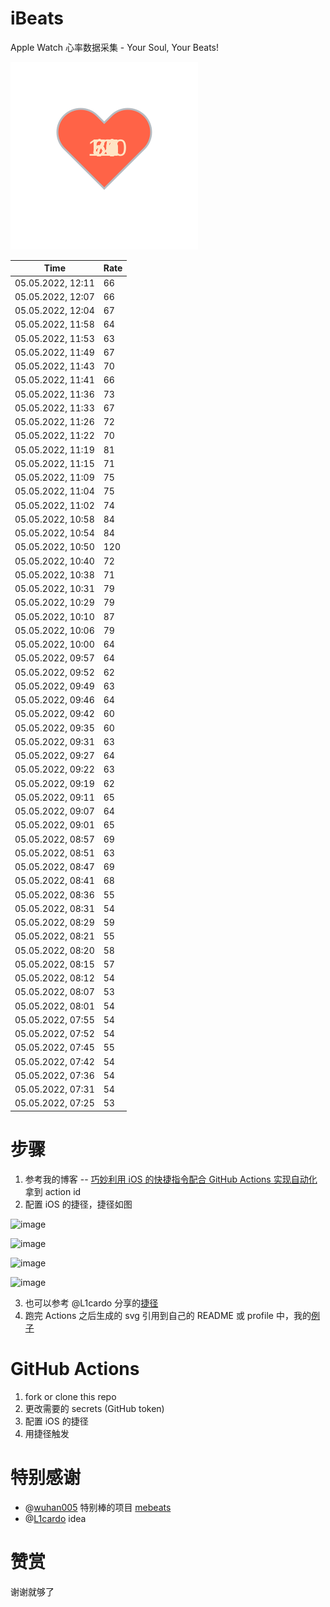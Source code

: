 # iBeats
Apple Watch 心率数据采集 - Your Soul, Your Beats!

![](./files/heart.svg)

<!--START_SECTION:my_heart_rate-->
| Time | Rate | 
 | ---- | ---- | 
| 05.05.2022, 12:11 | 66 |
| 05.05.2022, 12:07 | 66 |
| 05.05.2022, 12:04 | 67 |
| 05.05.2022, 11:58 | 64 |
| 05.05.2022, 11:53 | 63 |
| 05.05.2022, 11:49 | 67 |
| 05.05.2022, 11:43 | 70 |
| 05.05.2022, 11:41 | 66 |
| 05.05.2022, 11:36 | 73 |
| 05.05.2022, 11:33 | 67 |
| 05.05.2022, 11:26 | 72 |
| 05.05.2022, 11:22 | 70 |
| 05.05.2022, 11:19 | 81 |
| 05.05.2022, 11:15 | 71 |
| 05.05.2022, 11:09 | 75 |
| 05.05.2022, 11:04 | 75 |
| 05.05.2022, 11:02 | 74 |
| 05.05.2022, 10:58 | 84 |
| 05.05.2022, 10:54 | 84 |
| 05.05.2022, 10:50 | 120 |
| 05.05.2022, 10:40 | 72 |
| 05.05.2022, 10:38 | 71 |
| 05.05.2022, 10:31 | 79 |
| 05.05.2022, 10:29 | 79 |
| 05.05.2022, 10:10 | 87 |
| 05.05.2022, 10:06 | 79 |
| 05.05.2022, 10:00 | 64 |
| 05.05.2022, 09:57 | 64 |
| 05.05.2022, 09:52 | 62 |
| 05.05.2022, 09:49 | 63 |
| 05.05.2022, 09:46 | 64 |
| 05.05.2022, 09:42 | 60 |
| 05.05.2022, 09:35 | 60 |
| 05.05.2022, 09:31 | 63 |
| 05.05.2022, 09:27 | 64 |
| 05.05.2022, 09:22 | 63 |
| 05.05.2022, 09:19 | 62 |
| 05.05.2022, 09:11 | 65 |
| 05.05.2022, 09:07 | 64 |
| 05.05.2022, 09:01 | 65 |
| 05.05.2022, 08:57 | 69 |
| 05.05.2022, 08:51 | 63 |
| 05.05.2022, 08:47 | 69 |
| 05.05.2022, 08:41 | 68 |
| 05.05.2022, 08:36 | 55 |
| 05.05.2022, 08:31 | 54 |
| 05.05.2022, 08:29 | 59 |
| 05.05.2022, 08:21 | 55 |
| 05.05.2022, 08:20 | 58 |
| 05.05.2022, 08:15 | 57 |
| 05.05.2022, 08:12 | 54 |
| 05.05.2022, 08:07 | 53 |
| 05.05.2022, 08:01 | 54 |
| 05.05.2022, 07:55 | 54 |
| 05.05.2022, 07:52 | 54 |
| 05.05.2022, 07:45 | 55 |
| 05.05.2022, 07:42 | 54 |
| 05.05.2022, 07:36 | 54 |
| 05.05.2022, 07:31 | 54 |
| 05.05.2022, 07:25 | 53 |

<!--END_SECTION:my_heart_rate-->

# 步骤
1. 参考我的博客 -- [巧妙利用 iOS 的快捷指令配合 GitHub Actions 实现自动化](https://github.com/yihong0618/gitblog/issues/198) 拿到 action id
2. 配置 iOS 的捷径，捷径如图

![image](https://user-images.githubusercontent.com/15976103/122154218-0db0b480-ce97-11eb-93bb-5aec07c558dc.png)

![image](https://user-images.githubusercontent.com/15976103/122154236-186b4980-ce97-11eb-8e4b-70551a0391ae.png)

![image](https://user-images.githubusercontent.com/15976103/122154268-2d47dd00-ce97-11eb-902e-3acf292265a9.png)

![image](https://user-images.githubusercontent.com/15976103/122174055-fa144680-ceb4-11eb-9be2-3eb83cd516f7.png)

3. 也可以参考 @L1cardo 分享的[捷径](https://www.icloud.com/shortcuts/6ab6047b459c41ad822ad6b94b1c03d4)
4. 跑完 Actions 之后生成的 svg 引用到自己的 README 或 profile 中，我的[例子](https://github.com/yihong0618) 

# GitHub Actions

1. fork or clone this repo
2. 更改需要的 secrets (GitHub token)
3. 配置 iOS 的捷径
4. 用捷径触发

# 特别感谢
- @[wuhan005](https://github.com/wuhan005) 特别棒的项目 [mebeats](https://github.com/wuhan005/mebeats)
- @[L1cardo](https://github.com/L1cardo) idea

# 赞赏
谢谢就够了
